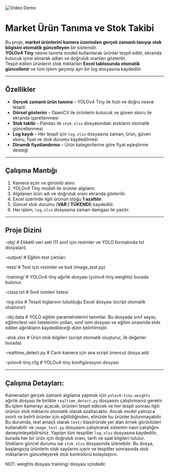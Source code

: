


![Video Demo](video.gif)

# Market Ürün Tanıma ve Stok Takibi 

Bu proje, **market ürünlerini kamera üzerinden gerçek zamanlı tanıyıp stok bilgisini otomatik güncelleyen** bir sistemdir.  
**YOLOv4 Tiny** nesne tanıma modeli kullanılarak ürünler tespit edilir, ekranda kutucuk içine alınarak adları ve doğruluk oranları gösterilir.  
Tespit edilen ürünlerin stok miktarları **Excel tablosunda otomatik güncellenir** ve tüm işlem geçmişi ayrı bir log dosyasına kaydedilir.  

---

## Özellikler  

- **Gerçek zamanlı ürün tanıma** – YOLOv4 Tiny ile hızlı ve doğru nesne tespiti  
- **Görsel gösterim** – OpenCV ile ürünlerin kutucuk ve güven skoru ile ekranda işaretlenmesi  
- **Stok takibi** – Pandas ile `stok.xlsx` dosyasındaki stokların otomatik güncellenmesi  
-  **Log kaydı** – Her tespit için `log.xlsx` dosyasına zaman, ürün, güven skoru, fiyat ve stok durumu kaydedilmesi  
- **Dinamik fiyatlandırma** – Ürün kategorilerine göre fiyat eşleştirme desteği  

---

## Çalışma Mantığı  

1. Kamera açılır ve görüntü alınır.  
2. YOLOv4 Tiny modeli ile ürünler algılanır.  
3. Algılanan ürün adı ve doğruluk oranı ekranda gösterilir.  
4. Excel üzerinde ilgili ürünün stoğu **1 azaltılır**.  
5. Güncel stok durumu (**VAR / TÜKENDİ**) kaydedilir.  
6. Her işlem, `log.xlsx` dosyasına zaman damgası ile yazılır.  

---

## Proje Dizini  

 -obj/                 # Etiketli veri seti (11 sınıf için resimler ve YOLO formatında txt dosyaları). 
 
 -output/              # Eğitim test çıktıları
 
 -test/                # Test için resimler ve kod (image_test.py)
 
 -training/            # YOLOv4-tiny ağırlık dosyası (yolov4-tiny.weights) burada bulunur.
 
 -class.txt            # Sınıf isimleri listesi
 
 -log.xlsx             # Tespit loglarının tutulduğu Excel dosyası (script otomatik oluşturur)
 
 -obj.data             # YOLO eğitim parametrelerini tanımlar. Bu dosyada sınıf sayısı, eğitim/test veri listelerinin yolları, sınıf isim dosyası ve eğitim sırasında elde edilen ağırlıkların kaydedileceği dizin belirtilmiştir.
 
 -stok.xlsx            # Ürün stok bilgileri (script otomatik oluşturur, ilk değerler burada)
 
 -realtime_detect.py   # Canlı kamera için ana script (mevcut dosya adı)
 
 -yolov4-tiny.cfg      # YOLOv4-tiny konfigürasyon dosyası

---

## Çalışma Detayları:

Kameradan gerçek zamanlı algılama yapmak için `yolov4-tiny.weights` ağırlık dosyası ile birlikte `realtime_detect.py` dosyasını çalıştırmanız gerekir. Bu işlem kamerayı açacak, ürünleri tespit edecek ve her tespit sonrası ilgili ürünün stok miktarını otomatik olarak azaltacaktır. Ancak model yalnızca sınırlı ve belirli ürünler için eğitildiğinden, elinizde bu ürünler bulunmayabilir. Bu durumda, test amaçlı olarak `test/` klasöründe yer alan örnek görüntüleri kullanabilir ve `image_test.py` dosyasını çalıştırarak sistemin nasıl çalıştığını deneyimleyebilirsiniz. Yapılan tüm tespitler `log.xlsx` dosyasına kaydedilir; burada her bir ürün için doğruluk oranı, tarih ve saat bilgileri tutulur. Stokların güncel durumu ise `stok.xlsx` dosyasında izlenebilir. Bu dosya, başlangıçta ürünlerin stok sayılarını içerir ve tespitler sonrasında stok miktarlarını güncelleyerek stok kontrolünü kolaylaştırır.

NOT: weights dosyası training/ dosyası içindedir.
